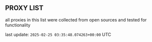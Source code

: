 ## PROXY LIST

all proxies in this list were collected from open sources and tested for functionality

last update: `2025-02-25 03:35:48.074263+00:00` UTC